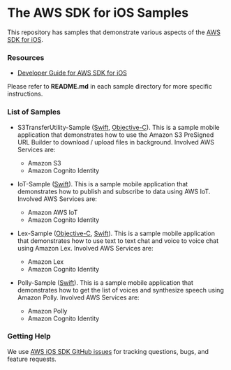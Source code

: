 # The AWS SDK for iOS Samples

This repository has samples that demonstrate various aspects of the [AWS SDK for iOS](https://github.com/aws-amplify/aws-sdk-ios).

### Resources

* [Developer Guide for AWS SDK for iOS](https://aws-amplify.github.io/docs/ios/start)

Please refer to **README.md** in each sample directory for more specific instructions.

### List of Samples

* S3TransferUtility-Sample ([Swift](https://github.com/awslabs/aws-sdk-ios-samples/tree/main/S3TransferUtility-Sample/Swift/), [Objective-C](https://github.com/awslabs/aws-sdk-ios-samples/tree/main/S3TransferUtility-Sample/Objective-C/)). This is a sample mobile application that demonstrates how to use the Amazon S3 PreSigned URL Builder to download / upload files in background. Involved AWS Services are:
  + Amazon S3
  + Amazon Cognito Identity

* IoT-Sample ([Swift](https://github.com/awslabs/aws-sdk-ios-samples/tree/main/IoT-Sample/Swift/)). This is a sample mobile application that demonstrates how to publish and subscribe to data using AWS IoT. Involved AWS Services are:
  + Amazon AWS IoT
  + Amazon Cognito Identity

* Lex-Sample ([Objective-C](https://github.com/awslabs/aws-sdk-ios-samples/tree/main/Lex-Sample/ObjC/), [Swift](https://github.com/awslabs/aws-sdk-ios-samples/tree/main/Lex-Sample/swift-3/)). This is a sample mobile application that demonstrates how to use text to text chat and voice to voice chat using Amazon Lex. Involved AWS Services are:
  + Amazon Lex
  + Amazon Cognito Identity

* Polly-Sample ([Swift](https://github.com/awslabs/aws-sdk-ios-samples/tree/main/Polly-Sample/Swift/)). This is a sample mobile application that demonstrates how to get the list of voices and synthesize speech using Amazon Polly. Involved AWS Services are:
  + Amazon Polly
  + Amazon Cognito Identity

### Getting Help

We use [AWS iOS SDK GitHub issues](https://github.com/aws-amplify/aws-sdk-ios/issues) for tracking questions, bugs, and feature requests.
